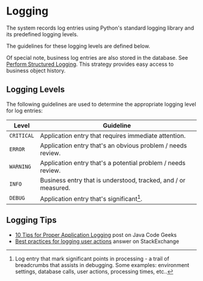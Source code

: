 # Logging

The system records log entries using Python's standard logging library and
its predefined logging levels.

The guidelines for these logging levels are defined below.

Of special note, business log entries are also stored in the database. See
[Perform Structured Logging][a]. This strategy provides easy access to
business object history.

## Logging Levels

The following guidelines are used to determine the appropriate logging level
for log entries:

Level       | Guideline
----------- | --------------------------------------------------------------
`CRITICAL`  | Application entry that requires immediate attention.
`ERROR`     | Application entry that's an obvious problem / needs review.
`WARNING`   | Application entry that's a potential problem / needs review.
`INFO`      | Business entry that is understood, tracked, and / or measured.
`DEBUG`     | Application entry that's significant[^1].

## Logging Tips

- [10 Tips for Proper Application Logging][b] post on Java Code Geeks
- [Best practices for logging user actions][c] answer on StackExchange


[^1]: Log entry that mark significant points in processing - a trail of
breadcrumbs that assists in debugging. Some examples: environment settings,
database calls, user actions, processing times, etc..  

[a]: decisions/002_perform_structured_logging.md
[b]: https://www.javacodegeeks.com/2011/01/10-tips-proper-application-logging.html
[c]: http://softwareengineering.stackexchange.com/questions/168059/best-practices-for-logging-user-actions-in-production/168075#168075
